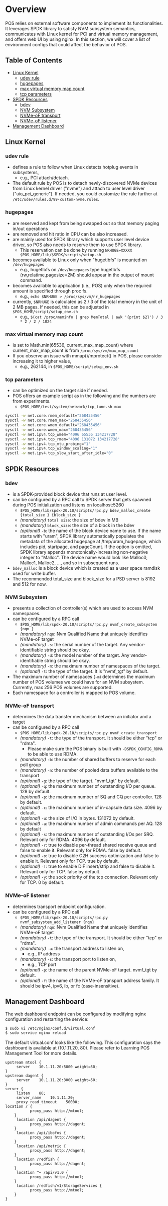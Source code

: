 # Overview
POS relies on external software components to implement its functionalities. It leverages SPDK library to satisfy NVM subsystem semantics, communicates with Linux kernel for PCI and virtual memory management, and offers web UI by using nginx. In this section, we will cover a list of environment configs that could affect the behavior of POS. 

## Table of Contents
- [Linux Kernel](#linux-kernel)
  - [udev rule](#udev-rule)
  - [hugepages](#hugepages)
  - [max virtual memory map count](#max-virtual-memory-map-count)
  - [tcp parameters](#tcp-parameters)
- [SPDK Resources](#spdk-resources)
  - [bdev](#bdev)
  - [NVM Subsystem](#nvm-subsystem)
  - [NVMe-oF transport](#nvme-of-transport)
  - [NVMe-oF listener](#nvme-of-listener)
- [Management Dashboard](#management-dashboard)


## Linux Kernel
### udev rule
* defines a rule to follow when Linux detects hotplug events in subsystems, 
  - e.g., PCI attach/detach.
* The default rule by POS is to detach newly-discovered NVMe devices from Linux kernel driver ("nvme") and attach to user level driver ("uio_pci_generic"). If needed, you could customize the rule further at ```/etc/udev/rules.d/99-custom-nvme.rules```. 

### hugepages
* are reserved and kept from being swapped out so that memory paging in/out operations
* are removed and hit ratio in CPU can be also increased.
* are mainly used for SPDK library which supports user level device driver, so POS also needs to reserve them to use SPDK library.
  - This reservation can be done by running ```NRHUGE=XXXXX $POS_HOME/lib/$SPDK/scripts/setup.sh```
* becomes available to Linux only when "hugetlbfs" is mounted on ```/dev/hugepages```
  - e.g., hugetlbfs on ```/dev/hugepages``` type hugetlbfs (rw,relatime,pagesize=2M) should appear in the output of mount command. 
* becomes available to application (i.e., POS) only when the required amount is specified through proc fs.
  - e.g., ```echo $NRHUGE > /proc/sys/vm/nr_hugepages```
* currently, ```$NRHUGE``` is calculated as 2 / 3 of the total memory in the unit of 2 MB pages. If needed, this can be adjusted in ```$POS_HOME/script/setup_env.sh```
  - e.g., ```$(cat /proc/meminfo | grep MemTotal | awk '{print $2}') / 3 * 2 / 2 / 1024```

### max virtual memory map count
* is set to Math.min(65536, current_max_map_count) where current_max_map_count is from ```/proc/sys/vm/max_map_count```
* If you observe an issue with mmap()/mprotect() in POS, please consider increasing it to higher value, 
  - e.g., 262144, in ```$POS_HOME/script/setup_env.sh```

### tcp parameters
* can be optimized on the target side if needed.
* POS offers an example script as in the following and the numbers are from experiments.
  - ```$POS_HOME/test/system/network/tcp_tune.sh max```

```bash
sysctl -w net.core.rmem_default="268435456"
sysctl -w net.core.rmem_max="268435456"
sysctl -w net.core.wmem_default="268435456"
sysctl -w net.core.wmem_max="268435456"
sysctl -w net.ipv4.tcp_wmem="4096 65536 134217728"
sysctl -w net.ipv4.tcp_rmem="4096 131072 134217728"
sysctl -w net.ipv4.tcp_mtu_probing="1"
sysctl -w net.ipv4.tcp_window_scaling="1"
sysctl -w net.ipv4.tcp_slow_start_after_idle="0"
```

## SPDK Resources
### bdev
* is a SPDK-provided block device that runs at user level.
* can be configured by a RPC call to SPDK server that gets spawned during POS initialization and listens on localhost:5260
  - ```$POS_HOME/lib/spdk-20.10/scripts/rpc.py bdev_malloc_create  {total_size } {block_size }```
  - *(mandatory)* ```total size```: the size of bdev in MB
  - *(mandatory)* ```block_size```: the size of a block in the bdev
  - *(optional)* ```-b```: the name of the block device name to use. If the name starts with "uram", SPDK library automatically populates the metadata of the allocated hugepage at /tmp/uram_hugepage, which includes pid, startpage, and pageCount. If the option is omitted, SPDK library appends monotonically-increasing non-negative integer to "Malloc". The device name would look like Malloc0, Malloc1, Malloc2, ..., and so in subsequent runs. 
* ```bdev_malloc``` is a block device which is created as a user space ramdisk used for write buffer.
* The recommended total_size and block_size for a PSD server is 8192 and 512 for now.

### NVM Subsystem

* presents a collection of controller(s) which are used to access NVM namespaces.
* can be configured by a RPC call
  - ```$POS_HOME/lib/spdk-20.10/scripts/rpc.py nvmf_create_subsystem  {nqn }```
  - *(mandatory)* ```nqn```: Nvm Qualified Name that uniquely identifies NVMe-oF target
  - *(mandatory)* ```-s```: the serial number of the target. Any vendor-identifiable string should be okay.
  - *(mandatory)* ```-d```: the model number of the target. Any vendor-identifiable string should be okay.
  - *(mandatory)* ```-m```: the maximum number of namespaces of the target.
  - *(optional)* ```-t```: the type of the target. It is "nvmf_tgt" by default.
* The maximum number of namespaces (```-m```) determines the maximum number of POS volumes we could have for an NVM subsystem. Currently, max 256 POS volumes are supported.
* Each namespace for a controller is mapped to POS volume.


### NVMe-oF transport
* determines the data transfer mechanism between an initiator and a target
* can be configured by a RPC call
  - ```$POS_HOME/lib/spdk-20.10/scripts/rpc.py nvmf_create_transport```
  - *(mandatory)* ```-t```: the type of the transport. It should be either "tcp" or "rdma". 
    - Please make sure the POS binary is built with ```-DSPDK_CONFIG_RDMA``` to be able to use RDMA.
  - *(mandatory)* ```-b```: the number of shared buffers to reserve for each poll group
  - *(mandatory)* ```-n```: the number of pooled data buffers available to the transport
  - *(optional)* ```-g```: the type of the target. "nvmf_tgt" by default.
  - *(optional)* ```-q```: the maximum number of outstanding I/O per queue. 128 by default.
  - *(optional)* ```-p```: the maximum number of SQ and CQ per controller. 128 by default.
  - *(optional)* ```-c```: the maximum number of in-capsule data size. 4096 by default.
  - *(optional)* ```-u```: the size of I/O in bytes. 131072 by default.
  - *(optional)* ```-a```: the maximum number of admin commands per AQ. 128 by default
  - *(optional)* ```-s```: the maximum number of outstanding I/Os per SRQ. Relevant only for RDMA. 4096 by default.
  - *(optional)* ```-r```: true to disable per-thread shared receive queue and false to enable it. Relevant only for RDMA. false by default.
  - *(optional)* ```-o```: true to disable C2H success optimization and false to enable it. Relevant only for TCP. true by default.
  - *(optional)* ```-f```: true to enable DIF insert/strip and false to disable it. Relevant only for TCP. false by default.
  - *(optional)* ```-y```: the sock priority of the tcp connection. Relevant only for TCP. 0 by default.


### NVMe-oF listener
* determines transport endpoint configuration.
* can be configured by a RPC call
  - ```$POS_HOME/lib/spdk-20.10/scripts/rpc.py nvmf_subsystem_add_listener {nqn}```
  - *(mandatory)* ```nqn```: Nvm Qualified Name that uniquely identifies NVMe-oF target
  - *(mandatory)* ```-t```: the type of the transport. It should be either "tcp" or "rdma".
  - *(mandatory)* ```-a```: the transport address to listen on,
    - e.g., IP address
  - *(mandatory)* ```-s```: the transport port to listen on,
    - e.g., TCP port
  - *(optional)* ```-p```: the name of the parent NVMe-oF target. nvmf_tgt by default.
  - *(optional)* ```-f```: the name of the NVMe-oF transport address family. It should be ipv4, ipv6, ib, or fc (case-insensitive).


## Management Dashboard

The web dashboard endpoint can be configured by modifying nginx configuration and restarting the service:

```bash
$ sudo vi /etc/nginx/conf.d/virtual.conf
$ sudo service nginx reload
```

The default virtual.conf looks like the following. This configuration says the dashboard is available at (10.1.11.20, 80). Please refer to Learning POS Management Tool for more details. 

```
upstream mtool {
     server    10.1.11.20:5000 weight=50;
}
upstream dagent {
     server    10.1.11.20:3000 weight=50;
}
server {
     listen    80;
     server_name    10.1.11.20;
     proxy_read_timeout    50000;
location / {
           proxy_pass http://mtool;
    }
     location /api/dagent {
           proxy_pass http://dagent;
    }
     location /api/ibofos {
           proxy_pass http://dagent;
    }
     location /api/metric {
           proxy_pass http://dagent;
    }
     location /redfish {
           proxy_pass http://dagent;
    }
     location ^~ /api/v1.0 {
           proxy_pass http://mtool;
    }
     location /redfish/v1/StorageServices {
           proxy_pass http://mtool;
    }
}
```
